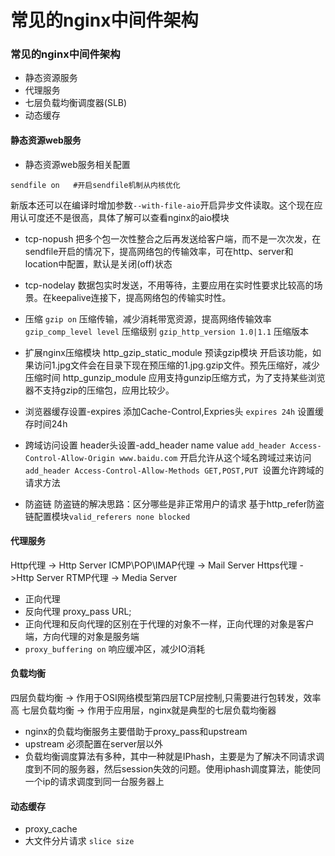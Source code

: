 常见的nginx中间件架构
===


### 常见的nginx中间件架构
- 静态资源服务
- 代理服务
- 七层负载均衡调度器(SLB)
- 动态缓存

#### 静态资源web服务
- 静态资源web服务相关配置
```
sendfile on   #开启sendfile机制从内核优化
```
新版本还可以在编译时增加参数`--with-file-aio`开启异步文件读取。这个现在应用认可度还不是很高，具体了解可以查看nginx的aio模块

- tcp-nopush
把多个包一次性整合之后再发送给客户端，而不是一次次发，在sendfile开启的情况下，提高网络包的传输效率，可在http、server和location中配置，默认是关闭(off)状态

- tcp-nodelay
数据包实时发送，不用等待，主要应用在实时性要求比较高的场景。在keepalive连接下，提高网络包的传输实时性。

- 压缩
`gzip on` 压缩传输，减少消耗带宽资源，提高网络传输效率
`gzip_comp_level level` 压缩级别
`gzip_http_version 1.0|1.1` 压缩版本

- 扩展nginx压缩模块
http_gzip_static_module 预读gzip模块
开启该功能，如果访问1.jpg文件会在目录下现在预压缩的1.jpg.gzip文件。预先压缩好，减少压缩时间
http_gunzip_module 应用支持gunzip压缩方式，为了支持某些浏览器不支持gzip的压缩包，应用比较少。

- 浏览器缓存设置-expires
添加Cache-Control,Expries头
`expires 24h` 设置缓存时间24h

- 跨域访问设置
header头设置-add_header name value
`add_header Access-Control-Allow-Origin www.baidu.com` 开启允许从这个域名跨域过来访问
`add_header Access-Control-Allow-Methods GET,POST,PUT `设置允许跨域的请求方法

- 防盗链
防盗链的解决思路：区分哪些是非正常用户的请求
基于http_refer防盗链配置模块`valid_referers none blocked`

#### 代理服务
Http代理 -> Http Server
ICMP\POP\IMAP代理 -> Mail Server
Https代理 ->Http Server 
RTMP代理 -> Media Server

- 正向代理
- 反向代理
proxy_pass URL;
- 正向代理和反向代理的区别在于代理的对象不一样，正向代理的对象是客户端，方向代理的对象是服务端
- `proxy_buffering on`	响应缓冲区，减少IO消耗

#### 负载均衡
四层负载均衡 -> 作用于OSI网络模型第四层TCP层控制,只需要进行包转发，效率高
七层负载均衡 -> 作用于应用层，nginx就是典型的七层负载均衡器

- nginx的负载均衡服务主要借助于proxy_pass和upstream
- upstream 必须配置在server层以外
- 负载均衡调度算法有多种，其中一种就是IPhash，主要是为了解决不同请求调度到不同的服务器，然后session失效的问题。使用iphash调度算法，能使同一个ip的请求调度到同一台服务器上

#### 动态缓存
- proxy_cache
- 大文件分片请求 `slice size`